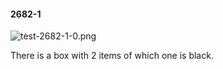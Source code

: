 #### 2682-1
![test-2682-1-0.png](https://github.com/lil-lab/nlvr/raw/master/nlvr/test/images/3/test-2682-1-0.png "test-2682-1-0.png")

There is a box with 2 items of which one is black.